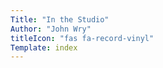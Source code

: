 ```yaml
---
Title: "In the Studio"
Author: "John Wry"
titleIcon: "fas fa-record-vinyl"
Template: index
---
```





